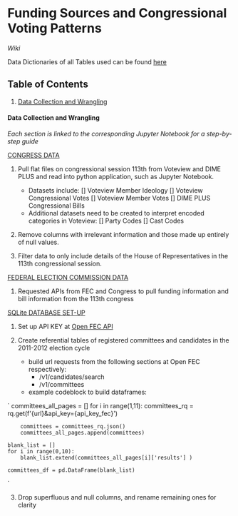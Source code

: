 # Funding Sources and Congressional Voting Patterns
*Wiki*

Data Dictionaries of all Tables used can be found [here](/plans_background/sources/data_dictionaries.md)
## Table of Contents
1. [Data Collection and Wrangling](#data-collection-and-wrangling)

#### Data Collection and Wrangling
*Each section is linked to the corresponding Jupyter Notebook for a step-by-step guide*

[CONGRESS DATA](/fec_voting/EA_113congressdata.ipynb)

1. Pull flat files on congressional session 113th from Voteview and DIME PLUS and read into python application, such as Jupyter Notebook. 
    - Datasets include:
        [] Voteview Member Ideology
        [] Voteview Congressional Votes
        [] Voteview Member Votes
        [] DIME PLUS Congressional Bills
    - Additional datasets need to be created to interpret encoded categories in Voteview:
        [] Party Codes
        [] Cast Codes

2. Remove columns with irrelevant information and those made up entirely of null values.

3. Filter data to only include details of the House of Representatives in the 113th congressional session. 


[FEDERAL ELECTION COMMISSION DATA](/fec_voting/EA_api_from_fec.ipynb)

1. Requested APIs from FEC and Congress to pull funding information and bill information from the 113th congress

[SQLite DATABASE SET-UP](/fec_voting/sqldb.ipynb)
1. Set up API KEY at [Open FEC API](https://api.open.fec.gov/developers/)

2. Create referential tables of registered committees and candidates in the 2011-2012 election cycle
    - build url requests from the following sections at Open FEC respectively:
        - /v1/candidates/search
        - /v1/committees
    - example codeblock to build dataframes:

`
    committees_all_pages = []
    for i in range(1,11):
        committees_rq = rq.get(f'{url}&api_key={api_key_fec}')
    
        committees = committees_rq.json()
        committees_all_pages.append(committees)
    
    blank_list = []
    for i in range(0,10):
        blank_list.extend(committees_all_pages[i]['results'] )     
    
    committees_df = pd.DataFrame(blank_list)
`

3. Drop superfluous and null columns, and rename remaining ones for clarity